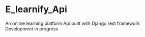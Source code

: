 # E_learnify_Api
An online learning platform Api built with Django rest framework
Development in progress 
